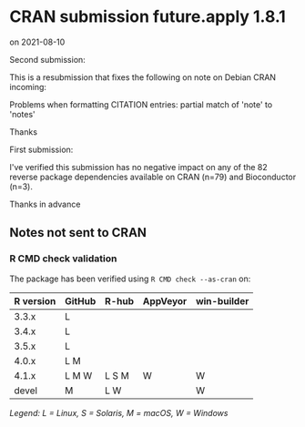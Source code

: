 # CRAN submission future.apply 1.8.1

on 2021-08-10

Second submission:

This is a resubmission that fixes the following on note on Debian CRAN incoming:

Problems when formatting CITATION entries:
    partial match of 'note' to 'notes'

Thanks


First submission:

I've verified this submission has no negative impact on any of the 82 reverse package dependencies available on CRAN (n=79) and Bioconductor (n=3).

Thanks in advance


## Notes not sent to CRAN

### R CMD check validation

The package has been verified using `R CMD check --as-cran` on:

| R version | GitHub | R-hub   | AppVeyor | win-builder |
| --------- | ------ | ------- | -------- | ----------- |
| 3.3.x     | L      |         |          |             |
| 3.4.x     | L      |         |          |             |
| 3.5.x     | L      |         |          |             |
| 4.0.x     | L M    |         |          |             |
| 4.1.x     | L M W  | L S M   | W        | W           |
| devel     |   M    | L     W |          | W           |

_Legend: L = Linux, S = Solaris, M = macOS, W = Windows_
